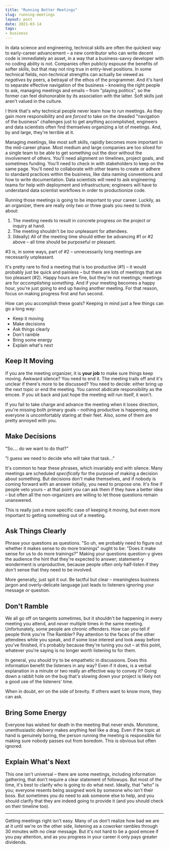 ```yaml
---
title: "Running Better Meetings"
slug: running-meetings
layout: post
date: 2021-03-14
tags:
- business
---
```


In data science and engineering, technical skills are often the quickest way to early-career advancement – a new contributor who can write decent code is immediately an asset, in a way that a business-savvy developer with no coding ability is not. Companies often publicly espouse the benefits of softer skills, but that may not ring true in entry-level positions. In some technical fields, non-technical strengths can actually be viewed as *negatives* by peers, a betrayal of the ethos of the programmer.  And it's hard to separate effective navigation of the business – knowing the right people to ask, managing meetings and emails – from "playing politics", so the former can feel dishonorable by its association with the latter. Soft skills just aren't valued in the culture.

<!-- more -->

I think that's why technical people never learn how to run meetings. As they gain more responsibility and are *forced* to take on the dreaded "navigation of the business" challenges just to get anything accomplished, engineers and data scientists often find themselves organizing a lot of meetings. And, by and large, they're terrible at it.

Managing meetings, like most soft skills, rapidly becomes more important in the mid-career phase. Most medium and large companies are too siloed for a single team to be able to get something out the door without the involvement of others. You'll need alignment on timelines, project goals, and sometimes funding. You'll need to check in with stakeholders to keep on the same page. You'll need to collaborate with other teams to create or adhere to standard practices within the business, like data naming conventions and how to write documentation. Data scientists will need to ask engineering teams for help with deployment and infrastructure; engineers will have to understand data scientist workflows in order to productionize code.

Running those meetings is going to be important to your career. Luckily, as an organizer, there are really only two or three goals you need to think about:
1. The meeting needs to result in concrete progress on the project or inquiry at hand.
2. The meeting shouldn't be *too* unpleasant for attendees.
3. (Ideally) All of the meeting time should either be advancing #1 or #2 above – all time should be purposeful or pleasant.

#3 is, in some ways, part of #2 – unnecessarily long meetings are necessarily unpleasant.

It's pretty rare to find a meeting that is too productive (#1) – it would probably just be quick and painless – but there are lots of meetings that are too pleasant (#2). Happy hours are fine, but they're not meetings; meetings are for *accomplishing something*. And if your meeting becomes a happy hour, you're just going to end up having another meeting. For that reason, focus on making progress first and fun second.

How can you accomplish these goals? Keeping in mind just a few things can go a long way:
- Keep it moving
- Make decisions
- Ask things clearly
- Don't ramble
- Bring some energy
- Explain what's next

## Keep It Moving

If you are the meeting organizer, it is **your job** to make sure things keep moving. Awkward silence? You need to end it. The meeting trails off and it's unclear if there's more to be discussed? You need to decide: either bring up the next topic or end the meeting. You cannot abdicate responsibility as the emcee. If you sit back and just hope the meeting will run itself, it won't.

If you fail to take charge and advance the meeting when it loses direction, you're missing both primary goals – nothing productive is happening, *and* everyone is uncomfortably staring at their feet. Also, some of them are pretty annoyed with you.

## Make Decisions

"So.... do we want to do that?"

"I guess we need to decide who will take that task..."

It's common to hear these phrases, which invariably end with silence. Many meetings are scheduled *specifically* for the purpose of making a decision about something. But decisions don't make themselves, and if nobody is coming forward with an answer initially, you need to propose one. It's fine if people veto yours – at that point you can ask them if they have a better idea – but often all the non-organizers are willing to let those questions remain unanswered.

This is really just a more specific case of keeping it moving, but even more important to getting something out of a meeting.

## Ask Things Clearly

Phrase your questions as questions. "So uh, we probably need to figure out whether it makes sense to do more trainings" ought to be: "Does it make sense for us to do more trainings?" Making your questions question-y gives the audience the hint that they're expected to answer; statement-y wonderment is unproductive, because people often only half-listen if they don't sense that they need to be involved.

More generally, just spit it out. Be tactful but clear – meaningless business jargon and overly-delicate language just leads to listeners ignoring your message or question.

## Don't Ramble

We all go off on tangents sometimes, but it shouldn't be happening in every meeting you attend, and *never* multiple times in the same meeting. Unfortunately, some people are chronic offenders. How can you tell if people think you're The Rambler? Pay attention to the faces of the other attendees while you speak, and if some lose interest and look away before you've finished, it's probably because they're tuning you out – at this point, whatever you're saying is no longer worth listening to for them.

In general, you should try to be empathetic in discussions. Does this information benefit the listeners in any way? Even if it does, is a verbal explanation in a minute or two really an effective way to convey it? Going down a rabbit hole on the bug that's slowing down your project is likely not a good use of the listeners' time.

When in doubt, err on the side of brevity. If others want to know more, they can ask.

## Bring Some Energy

Everyone has wished for death in the meeting that never ends. Monotone, unenthusiastic delivery makes anything feel like a drag. Even if the topic at hand is genuinely boring, the person running the meeting is responsible for making sure nobody passes out from boredom. This is obvious but often ignored.

## Explain What's Next

This one isn't universal – there are some meetings, including information gathering, that don't require a clear statement of followups. But most of the time, it's best to clarify who is going to do what next. Ideally, that "who" is you; everyone resents being assigned work by someone who isn't their boss. But sometimes you do need to ask someone else to help, and you should clarify that they are indeed going to provide it (and you should check on their timeline too).

---

Getting meetings right isn't easy.
Many of us don't realize how bad we are at it until we're on the other side, listening as a coworker rambles through 30 minutes with no clear message. But it's not hard to be a good emcee if you pay attention, and as you progress in your career it only pays greater dividends.
